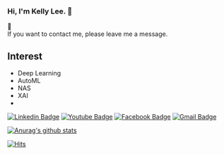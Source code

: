 ### Hi, I'm Kelly Lee. 👋 

💬<br>
If you want to contact me, please leave me a message.<br>

## Interest
- Deep Learning
- AutoML
- NAS
- XAI
- 

[![Linkedin Badge](https://img.shields.io/badge/-LinkedIn-blue?style=flat-square&logo=Linkedin&logoColor=white&link=https://www.linkedin.com/in/kellyeunalee/)](https://www.linkedin.com/in/kellyeunalee/) 
[![Youtube Badge](https://img.shields.io/badge/Youtube-ff0000?style=flat-square&logo=youtube&link=https://www.youtube.com/channel/UCtnmH9KaAfeCAMhXW4R-uSg)](https://www.youtube.com/channel/UCtnmH9KaAfeCAMhXW4R-uSg) 
[![Facebook Badge](https://img.shields.io/badge/facebook-1877f2?style=flat-square&logo=facebook&logoColor=white&link=https://www.facebook.com/kellyeuna.lee)](https://www.facebook.com/kellyeuna.lee)
[![Gmail Badge](https://img.shields.io/badge/Gmail-d14836?style=flat-square&logo=Gmail&logoColor=white&link=mailto:kellyeunalee@gmail.com)](mailto:kellyeunalee@gmail.com) 

[![Anurag's github stats](https://github-readme-stats.vercel.app/api?username=kellyeunalee)](https://github.com/anuraghazra/github-readme-stats)

[![Hits](https://hits.seeyoufarm.com/api/count/incr/badge.svg?url=https%3A%2F%2Fgithub.com%2Fkellyeunalee&count_bg=%2379C83D&title_bg=%23555555&icon=&icon_color=%23E7E7E7&title=hits&edge_flat=false)](https://hits.seeyoufarm.com)

```

```

<!--
**kellyeunalee/kellyeunalee** is a ✨ _special_ ✨ repository because its `README.md` (this file) appears on your GitHub profile.

Here are some ideas to get you started:

- 🔭 I’m currently working on ...
- 🌱 I’m currently learning ...
- 👯 I’m looking to collaborate on ...
- 🤔 I’m looking for help with ...
- 💬 Ask me about ...
- 📫 How to reach me: ...
- 😄 Pronouns: ...
- ⚡ Fun fact: ...
-->
